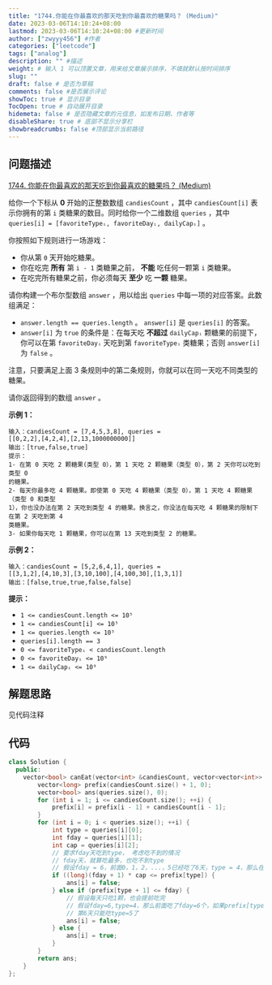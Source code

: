 ```yaml
---
title: "1744.你能在你最喜欢的那天吃到你最喜欢的糖果吗？ (Medium)"
date: 2023-03-06T14:10:24+08:00
lastmod: 2023-03-06T14:10:24+08:00 #更新时间
author: ["zwyyy456"] #作者
categories: ["leetcode"]
tags: ["analog"]
description: "" #描述
weight: # 输入 1 可以顶置文章，用来给文章展示排序，不填就默认按时间排序
slug: ""
draft: false # 是否为草稿
comments: false #是否展示评论
showToc: true # 显示目录
TocOpen: true # 自动展开目录
hidemeta: false # 是否隐藏文章的元信息，如发布日期、作者等
disableShare: true # 底部不显示分享栏
showbreadcrumbs: false #顶部显示当前路径
---
```

## 问题描述
[1744. 你能在你最喜欢的那天吃到你最喜欢的糖果吗？ (Medium)](https://leetcode.cn/problems/can-you-eat-your-favorite-candy-on-your-favorite-day/)

给你一个下标从 **0** 开始的正整数数组 `candiesCount` ，其中 `candiesCount[i]`
表示你拥有的第 `i` 类糖果的数目。同时给你一个二维数组 `queries` ，其中 `queries[i] =
[favoriteTypeᵢ, favoriteDayᵢ, dailyCapᵢ]` 。

你按照如下规则进行一场游戏：

- 你从第 `0` 天开始吃糖果。
- 你在吃完 **所有** 第 `i - 1` 类糖果之前， **不能** 吃任何一颗第 `i` 类糖果。
- 在吃完所有糖果之前，你必须每天 **至少** 吃 **一颗** 糖果。

请你构建一个布尔型数组 `answer` ，用以给出 `queries` 中每一项的对应答案。此数组满足：

- `answer.length == queries.length` 。 `answer[i]` 是
`queries[i]` 的答案。
- `answer[i]` 为 `true` 的条件是：在每天吃 **不超过** `dailyCapᵢ`
颗糖果的前提下，你可以在第 `favoriteDayᵢ` 天吃到第 `favoriteTypeᵢ` 类糖果；否则
`answer[i]` 为 `false` 。

注意，只要满足上面 3 条规则中的第二条规则，你就可以在同一天吃不同类型的糖果。

请你返回得到的数组 `answer` 。

**示例 1：**

```
输入：candiesCount = [7,4,5,3,8], queries =
[[0,2,2],[4,2,4],[2,13,1000000000]]
输出：[true,false,true]
提示：
1- 在第 0 天吃 2 颗糖果(类型 0），第 1 天吃 2 颗糖果（类型 0），第 2 天你可以吃到类型 0
的糖果。
2- 每天你最多吃 4 颗糖果。即使第 0 天吃 4 颗糖果（类型 0），第 1 天吃 4 颗糖果（类型 0 和类型
1），你也没办法在第 2 天吃到类型 4 的糖果。换言之，你没法在每天吃 4 颗糖果的限制下在第 2 天吃到第 4
类糖果。
3- 如果你每天吃 1 颗糖果，你可以在第 13 天吃到类型 2 的糖果。

```

**示例 2：**

```
输入：candiesCount = [5,2,6,4,1], queries =
[[3,1,2],[4,10,3],[3,10,100],[4,100,30],[1,3,1]]
输出：[false,true,true,false,false]

```

**提示：**

- `1 <= candiesCount.length <= 10⁵`
- `1 <= candiesCount[i] <= 10⁵`
- `1 <= queries.length <= 10⁵`
- `queries[i].length == 3`
- `0 <= favoriteTypeᵢ < candiesCount.length`
- `0 <= favoriteDayᵢ <= 10⁹`
- `1 <= dailyCapᵢ <= 10⁹`

## 解题思路
见代码注释

## 代码
```cpp
class Solution {
  public:
    vector<bool> canEat(vector<int> &candiesCount, vector<vector<int>> &queries) {
        vector<long> prefix(candiesCount.size() + 1, 0);
        vector<bool> ans(queries.size(), 0);
        for (int i = 1; i <= candiesCount.size(); ++i) {
            prefix[i] = prefix[i - 1] + candiesCount[i - 1];
        }
        for (int i = 0; i < queries.size(); ++i) {
            int type = queries[i][0];
            int fday = queries[i][1];
            int cap = queries[i][2];
            // 要求fday天吃到type， 考虑吃不到的情况
            // fday天，就算吃最多，也吃不到type
            // 假设fday = 6，前面0，1，2，...，5已经吃了6天，type = 4，那么在第六天，一共七天，必须要能吃到type = 4的糖果，说明这七天能吃的糖果要大于prefix[4]（前4种糖果的数量）
            if ((long)(fday + 1) * cap <= prefix[type]) {
                ans[i] = false;
            } else if (prefix[type + 1] <= fday) {
                // 假设每天只吃1颗，也会提前吃完
                // 假设fday=6,type=4，那么前面吃了fday=6个，如果prefix[type+1] <= 6，此时0，1，2，3，4种都吃掉了
                // 第6天只能吃type=5了
                ans[i] = false;
            } else {
                ans[i] = true;
            }
        }
        return ans;
    }
};
```